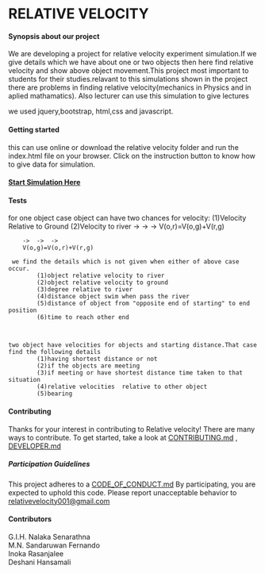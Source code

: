 # RELATIVE VELOCITY
<h4> Synopsis about our project </h4>

We are developing a project for relative velocity experiment simulation.If we give details which we have about one or two objects 
then here find relative velocity and show above object movement.This project most important to students for their studies.relavant
to this simulations shown in the project there are problems in finding relative velocity(mechanics in Physics and in aplied mathamatics).
Also lecturer can use this simulation to give lectures

we used jquery,bootstrap, html,css and javascript.

<h4> Getting started </h4>

this can use online or download the relative velocity folder and run the index.html file on your browser.
Click on the instruction button to know how to give data for simulation.

<h4><a href="Relative velocity/index.html">Start Simulation Here</a> </h4>



<h4> Tests </h4>
 for one object case object can have two chances for velocity: 
	(1)Velocity Relative to Ground
	(2)Velocity to river
		->	->	->
		V(o,r)=V(o,g)+V(r,g)
		
		->	->	->
		V(o,g)=V(o,r)+V(r,g)
		
	 we find the details which is not given when either of above case occur.
			(1)object relative velocity to river
			(2)object relative velocity to ground
			(3)degree relative to river
			(4)distance object swim when pass the river
			(5)distance of object from "opposite end of starting" to end position 
			(6)time to reach other end
	

			
 	two object have velocities for objects and starting distance.That case find the following details
			(1)having shortest distance or not
			(2)if the objects are meeting 
			(3)if meeting or have shortest distance time taken to that situation
			(4)relative velocities  relative to other object
			(5)bearing



<h4> Contributing</h4>

Thanks for your interest in contributing to Relative velocity!
There are many ways to contribute. To get started, take a look at <a href="CONTRIBUTING.md">CONTRIBUTING.md</a> ,
<a href="DEVELOPER.md">DEVELOPER.md</a>

<h5>Participation Guidelines</h5>

This project adheres to a <a href="CODE_OF_CONDUCT.md">CODE_OF_CONDUCT.md</a> 
By participating, you are expected to uphold this code. Please report unacceptable behavior to relativevelocity001@gmail.com

			
			
<h4> Contributors </h4>
G.I.H. Nalaka Senarathna<br>
M.N. Sandaruwan Fernando<br>
Inoka Rasanjalee<br>
Deshani Hansamali<br>


